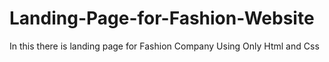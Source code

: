 # Landing-Page-for-Fashion-Website
In this there is landing page for Fashion Company Using Only Html and Css
